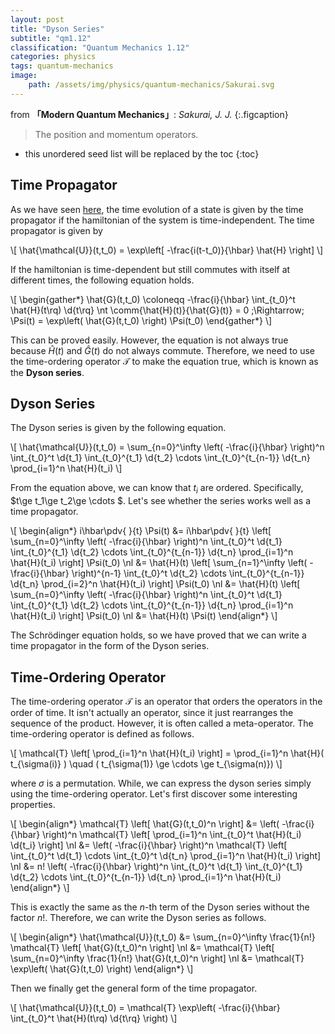 ```yaml
---
layout: post
title: "Dyson Series"
subtitle: "qm1.12"
classification: "Quantum Mechanics 1.12"
categories: physics
tags: quantum-mechanics
image:
    path: /assets/img/physics/quantum-mechanics/Sakurai.svg
---
```


from **「Modern Quantum Mechanics」**: _Sakurai, J. J._
{:.figcaption}

> The position and momentum operators.

<!--more-->
* this unordered seed list will be replaced by the toc
{:toc}

## Time Propagator

As we have seen [here](/physics/dynamical-pictures-of-qm.html), the time evolution of a state is given by the time propagator
if the hamiltonian of the system is time-independent. The time propagator is given by

\\[ \hat{\mathcal{U}}(t,t_0) = \exp\left[ -\frac{i(t-t_0)}{\hbar} \hat{H} \right] \\]

If the hamiltonian is time-dependent but still commutes with itself at different times,
the following equation holds.

\\[ \begin{gather\*}
\hat{G}(t,t_0) \coloneqq -\frac{i}{\hbar} \int_{t_0}^t \hat{H}(t\rq) \d{t\rq} \nt
\comm{\hat{H}(t)}{\hat{G}(t)} = 0 \;\Rightarrow\;
\Psi(t) = \exp\left( \hat{G}(t,t_0) \right) \Psi(t_0)
\end{gather\*} \\]

This can be proved easily. However, the equation is not always true because $\hat{H}(t)$ and $\hat{G}(t)$ do not always commute.
Therefore, we need to use the time-ordering operator $\mathcal{T}$ to make the equation true, which is known as the **Dyson series**.

## Dyson Series

The Dyson series is given by the following equation.

\\[ \hat{\mathcal{U}}(t,t_0) = \sum_{n=0}^\infty \left( -\frac{i}{\hbar} \right)^n
\int_{t_0}^t \d{t_1} \int_{t_0}^{t_1} \d{t_2} \cdots \int_{t_0}^{t_{n-1}} \d{t_n} \prod_{i=1}^n \hat{H}(t_i) \\]

From the equation above, we can know that $t_i$ are ordered. Specifically, $t\ge t_1\ge t_2\ge \cdots $.
Let's see whether the series works well as a time propagator.

\\[ \begin{align\*}
i\hbar\pdv{ }{t} \Psi(t) &=
i\hbar\pdv{ }{t} \left[ \sum_{n=0}^\infty \left( -\frac{i}{\hbar} \right)^n
\int_{t_0}^t \d{t_1} \int_{t_0}^{t_1} \d{t_2} \cdots \int_{t_0}^{t_{n-1}} \d{t_n} \prod_{i=1}^n \hat{H}(t_i) \right] \Psi(t_0) \nl
&= \hat{H}(t) \left[ \sum_{n=1}^\infty \left( -\frac{i}{\hbar} \right)^{n-1}
\int_{t_0}^t \d{t_2} \cdots \int_{t_0}^{t_{n-1}} \d{t_n} \prod_{i=2}^n \hat{H}(t_i) \right] \Psi(t_0) \nl
&= \hat{H}(t) \left[ \sum_{n=0}^\infty \left( -\frac{i}{\hbar} \right)^n
\int_{t_0}^t \d{t_1} \int_{t_0}^{t_1} \d{t_2} \cdots \int_{t_0}^{t_{n-1}} \d{t_n} \prod_{i=1}^n \hat{H}(t_i) \right] \Psi(t_0) \nl
&= \hat{H}(t) \Psi(t)
\end{align\*} \\]

The Schrödinger equation holds, so we have proved that we can write a time propagator in the form of the Dyson series.

## Time-Ordering Operator

The time-ordering operator $\mathcal{T}$ is an operator that orders the operators in the order of time.
It isn't actually an operator, since it just rearranges the sequence of the product. However, it is often called a meta-operator.
The time-ordering operator is defined as follows.

\\[ \mathcal{T} \left[ \prod_{i=1}^n \hat{H}(t_i) \right] = \prod_{i=1}^n \hat{H}( t_{\sigma(i)} ) \quad
( t_{\sigma(1)} \ge \cdots \ge t_{\sigma(n)}) \\]

where $\sigma$ is a permutation.
While, we can express the dyson series simply using the time-ordering operator. Let's first discover some interesting properties.

\\[ \begin{align\*}
\mathcal{T} \left[ \hat{G}(t,t_0)^n \right]
&= \left( -\frac{i}{\hbar} \right)^n \mathcal{T} \left[ \prod_{i=1}^n \int_{t_0}^t \hat{H}(t_i) \d{t_i} \right] \nl
&= \left( -\frac{i}{\hbar} \right)^n \mathcal{T} \left[ \int_{t_0}^t \d{t_1} \cdots \int_{t_0}^t \d{t_n} \prod_{i=1}^n \hat{H}(t_i) \right] \nl
&= n! \left( -\frac{i}{\hbar} \right)^n \int_{t_0}^t \d{t_1} \int_{t_0}^{t_1} \d{t_2} \cdots \int_{t_0}^{t_{n-1}} \d{t_n} \prod_{i=1}^n \hat{H}(t_i)
\end{align\*} \\]

This is exactly the same as the $n$-th term of the Dyson series without the factor $n!$. Therefore, we can write the Dyson series as follows.

\\[ \begin{align\*}
\hat{\mathcal{U}}(t,t_0)
&= \sum_{n=0}^\infty \frac{1}{n!} \mathcal{T} \left[ \hat{G}(t,t_0)^n \right] \nl
&= \mathcal{T} \left[ \sum_{n=0}^\infty \frac{1}{n!} \hat{G}(t,t_0)^n \right] \nl
&= \mathcal{T} \exp\left( \hat{G}(t,t_0) \right)
\end{align\*} \\]

Then we finally get the general form of the time propagator.

\\[ \hat{\mathcal{U}}(t,t_0) = \mathcal{T} \exp\left( -\frac{i}{\hbar} \int_{t_0}^t \hat{H}(t\rq) \d{t\rq} \right) \\]